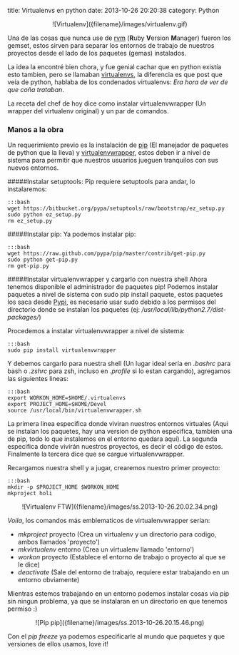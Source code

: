 title: Virtualenvs en python
date: 2013-10-26 20:20:38
category: Python

<center>![Virtualenv]({filename}/images/virtualenv.gif)</center>

Una de las cosas que nunca use de [rvm](http://rvm.io/ "Ruby Version Manager") (**R**uby **V**ersion **M**anager) fueron los gemset, estos sirven para separar los entornos de trabajo de nuestros proyectos desde el lado de los paquetes (gemas) instalados.

La idea la encontré bien chora, y fue genial cachar que en python existía esto tambien, pero se llamaban [virtualenvs](http://www.virtualenv.org), la diferencia es que post que veía de python, hablaba de los condenados virtualenvs: _Era hora de ver de que coña trataban_.

La receta del chef de hoy dice como instalar virtualenvwrapper (Un wrapper del virtualenv original) y un par de comandos.

### Manos a la obra ###

Un requerimiento previo es la instalación de [pip](http://www.pip-installer.org/) (El manejador de paquetes de python que la lleva) y [virtualenvwrapper](http://virtualenvwrapper.readthedocs.org), estos deben ir a nivel de sistema para permitir que nuestros usuarios jueguen tranquilos con sus nuevos entornos.

#####Instalar setuptools: 
Pip requiere setuptools para andar, lo instalaremos:

    :::bash
    wget https://bitbucket.org/pypa/setuptools/raw/bootstrap/ez_setup.py
    sudo python ez_setup.py
    rm ez_setup.py
    
#####Instalar pip:
Ya podemos instalar pip:

    :::bash
    wget https://raw.github.com/pypa/pip/master/contrib/get-pip.py
    sudo python get-pip.py
    rm get-pip.py
    
#####Instalar virtualenvwrapper y cargarlo con nuestra shell
Ahora tenemos disponible el administrador de paquetes pip! Podemos instalar paquetes a nivel de sistema con sudo pip install paquete, estos paquetes los saca desde [Pypi](https://pypi.python.org/ "Python Package Index"), es necesario usar sudo debido a los permisos del directorio donde se instalan los paquetes (ej: _/usr/local/lib/python2.7/dist-packages/_)

Procedemos a instalar virtualenvwrapper a nivel de sistema:

    :::bash
    sudo pip install virtualenvwrapper


Y debemos cargarlo para nuestra shell (Un lugar ideal sería en _.bashrc_ para bash o _.zshrc_ para zsh, incluso en _.profile_ si lo estan cargando), agregamos las siguientes lineas:

    :::bash
    export WORKON_HOME=$HOME/.virtualenvs
    export PROJECT_HOME=$HOME/Devel
    source /usr/local/bin/virtualenvwrapper.sh

La primera linea especifica donde viviran nuestros entornos virtuales (Aqui se instalan los paquetes, hay una version de python especifica, tambien una de pip, todo lo que instalemos en el entorno quedara aquí).
La segunda especifica donde vivirán nuestros proyectos, es decir el código de estos.
Finalmente la tercera dice que se cargue virtualenvwrapper.

Recargamos nuestra shell y a jugar, crearemos nuestro primer proyecto:

    :::bash
    mkdir -p $PROJECT_HOME $WORKON_HOME
    mkproject holi
    
<center>![Virtualenv FTW]({filename}/images/ss.2013-10-26.20.02.34.png)</center>

_Voila_, los comandos más emblematicos de virtualenvwrapper serían:

* _mkproject_ proyecto (Crea un virtualenv y un directorio para codigo, ambos llamados 'proyecto')
* _mkvirtualenv_ entorno (Crea un virtualenv llamado 'entorno')
* _workon_ proyecto (Establece el entorno de trabajo o proyecto al que se le dice)
* _deactivate_ (Sale del entorno de trabajo, requiere estar trabajando en un entorno obviamente)

Mientras estemos trabajando en un entorno podemos instalar cosas via pip sin ningun problema, ya que se instalaran en un directorio en que tenemos permiso :)

<center>![Pip pip]({filename}/images/ss.2013-10-26.20.15.46.png)</center>

Con el _pip freeze_ ya podemos especificarle al mundo que paquetes y que versiones de ellos usamos, love it!